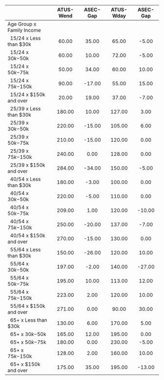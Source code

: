 
|                      |    ATUS-Wend |     ASEC-Gap |    ATUS-Wday |     ASEC-Gap |
| -------------------- | :----------: | :----------: | :----------: | :----------: |
| Age Group x Family Income |              |              |              |              |
| &nbsp;&nbsp;15/24 x Less than $30k |        60.00 |        35.00 |        65.00 |        -5.00 |
| &nbsp;&nbsp;15/24 x $30k-$50k |        60.00 |        10.00 |        72.00 |        -5.00 |
| &nbsp;&nbsp;15/24 x $50k-$75k |        50.00 |        34.00 |        60.00 |        10.00 |
| &nbsp;&nbsp;15/24 x $75k-$150k |        90.00 |       -17.00 |        55.00 |        15.00 |
| &nbsp;&nbsp;15/24 x $150k and over |        20.00 |        19.00 |        37.00 |        -7.00 |
| &nbsp;&nbsp;25/39 x Less than $30k |       180.00 |        10.00 |       127.00 |         3.00 |
| &nbsp;&nbsp;25/39 x $30k-$50k |       220.00 |       -15.00 |       105.00 |         6.00 |
| &nbsp;&nbsp;25/39 x $50k-$75k |       210.00 |       -15.00 |       120.00 |         0.00 |
| &nbsp;&nbsp;25/39 x $75k-$150k |       240.00 |         0.00 |       128.00 |         0.00 |
| &nbsp;&nbsp;25/39 x $150k and over |       284.00 |       -34.00 |       150.00 |        -5.00 |
| &nbsp;&nbsp;40/54 x Less than $30k |       180.00 |        -3.00 |       100.00 |         0.00 |
| &nbsp;&nbsp;40/54 x $30k-$50k |       220.00 |        -5.00 |       110.00 |         0.00 |
| &nbsp;&nbsp;40/54 x $50k-$75k |       209.00 |         1.00 |       120.00 |       -10.00 |
| &nbsp;&nbsp;40/54 x $75k-$150k |       250.00 |       -20.00 |       137.00 |        -7.00 |
| &nbsp;&nbsp;40/54 x $150k and over |       270.00 |       -15.00 |       130.00 |         0.00 |
| &nbsp;&nbsp;55/64 x Less than $30k |       150.00 |       -26.00 |       120.00 |        10.00 |
| &nbsp;&nbsp;55/64 x $30k-$50k |       197.00 |        -2.00 |       140.00 |       -27.00 |
| &nbsp;&nbsp;55/64 x $50k-$75k |       195.00 |        10.00 |       113.00 |        12.00 |
| &nbsp;&nbsp;55/64 x $75k-$150k |       223.00 |         2.00 |       120.00 |        10.00 |
| &nbsp;&nbsp;55/64 x $150k and over |       271.00 |         0.00 |        90.00 |        30.00 |
| &nbsp;&nbsp;65+ x Less than $30k |       130.00 |         6.00 |       170.00 |         5.00 |
| &nbsp;&nbsp;65+ x $30k-$50k |       165.00 |        12.00 |       195.00 |         0.00 |
| &nbsp;&nbsp;65+ x $50k-$75k |       180.00 |         0.00 |       230.00 |        -5.00 |
| &nbsp;&nbsp;65+ x $75k-$150k |       128.00 |         2.00 |       160.00 |        10.00 |
| &nbsp;&nbsp;65+ x $150k and over |       175.00 |        35.00 |       195.00 |       -13.00 |

